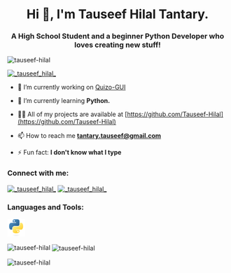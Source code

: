 <h1 align="center">Hi 👋, I'm Tauseef Hilal Tantary.</h1>
<h3 align="center">A High School Student and a beginner Python Developer who loves creating new stuff!</h3>

<p align="left"> <img src="https://komarev.com/ghpvc/?username=tauseef-hilal&label=Profile%20views&color=0e75b6&style=flat" alt="tauseef-hilal" /> </p>

<p align="left"> <a href="https://twitter.com/_tauseef_hilal_" target="blank"><img src="https://img.shields.io/twitter/follow/_tauseef_hilal_?logo=twitter&style=for-the-badge" alt="_tauseef_hilal_" /></a> </p>

- 🔭 I’m currently working on [Quizo-GUI](https://github.com/Tauseef-Hilal/Quizzo-GUI)

- 🌱 I’m currently learning **Python.**

- 👨‍💻 All of my projects are available at [https://github.com/Tauseef-Hilal](https://github.com/Tauseef-Hilal)

- 📫 How to reach me **tantary.tauseef@gmail.com**

- ⚡ Fun fact: **I don't know what I type**

<h3 align="left">Connect with me:</h3>
<p align="left">
<a href="https://twitter.com/_tauseef_hilal_" target="blank"><img align="center" src="https://raw.githubusercontent.com/rahuldkjain/github-profile-readme-generator/neutral-icons/src/images/icons/Social/twitter.svg" alt="_tauseef_hilal_" height="30" width="40" /></a>
<a href="https://instagram.com/_tauseef_hilal_" target="blank"><img align="center" src="https://raw.githubusercontent.com/rahuldkjain/github-profile-readme-generator/neutral-icons/src/images/icons/Social/instagram.svg" alt="_tauseef_hilal_" height="30" width="40" /></a>
</p>

<h3 align="left">Languages and Tools:</h3>
<p align="left"> <a href="https://www.python.org" target="_blank"> <img src="https://raw.githubusercontent.com/devicons/devicon/master/icons/python/python-original.svg" alt="python" width="40" height="40"/> </a> </p>

<p><img align="left" src="https://github-readme-stats.vercel.app/api/top-langs?username=tauseef-hilal&show_icons=true&locale=en&layout=compact" alt="tauseef-hilal" /></p>

<p>&nbsp;<img align="center" src="https://github-readme-stats.vercel.app/api?username=tauseef-hilal&show_icons=true&locale=en" alt="tauseef-hilal" /></p>

<p><img align="center" src="https://github-readme-streak-stats.herokuapp.com/?user=tauseef-hilal&" alt="tauseef-hilal" /></p>

